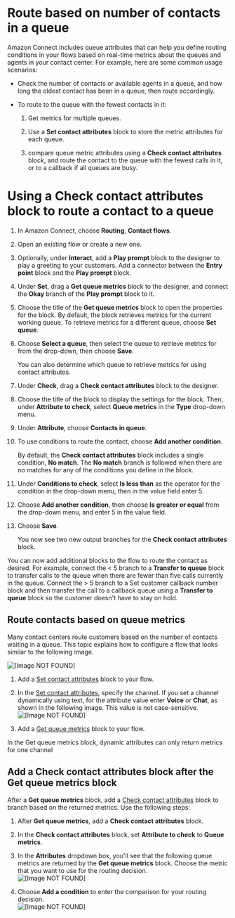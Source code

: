 # Route based on number of contacts in a queue<a name="attrib-system-metrics"></a>

Amazon Connect includes queue attributes that can help you define routing conditions in your flows based on real\-time metrics about the queues and agents in your contact center\. For example, here are some common usage scenarios:
+ Check the number of contacts or available agents in a queue, and how long the oldest contact has been in a queue, then route accordingly\.
+ To route to the queue with the fewest contacts in it:

  1. Get metrics for multiple queues\.

  1. Use a **Set contact attributes** block to store the metric attributes for each queue\.

  1. compare queue metric attributes using a **Check contact attributes** block, and route the contact to the queue with the fewest calls in it, or to a callback if all queues are busy\.

# Using a Check contact attributes block to route a contact to a queue

1. In Amazon Connect, choose **Routing**, **Contact flows**\.

1. Open an existing flow or create a new one\.

1. Optionally, under **Interact**, add a **Play prompt** block to the designer to play a greeting to your customers\. Add a connector between the **Entry point** block and the **Play prompt** block\.

1. Under **Set**, drag a **Get queue metrics** block to the designer, and connect the **Okay** branch of the **Play prompt** block to it\.

1. Choose the title of the **Get queue metrics** block to open the properties for the block\. By default, the block retrieves metrics for the current working queue\. To retrieve metrics for a different queue, choose **Set queue**\.

1. Choose **Select a queue**, then select the queue to retrieve metrics for from the drop\-down, then choose **Save**\.

   You can also determine which queue to retrieve metrics for using contact attributes\.

1. Under **Check**, drag a **Check contact attributes** block to the designer\.

1. Choose the title of the block to display the settings for the block\. Then, under **Attribute to check**, select **Queue metrics** in the **Type** drop\-down menu\.

1. Under **Attribute**, choose **Contacts in queue**\.

1. To use conditions to route the contact, choose **Add another condition**\.

   By default, the **Check contact attributes** block includes a single condition, **No match**\. The **No match** branch is followed when there are no matches for any of the conditions you define in the block\.

1. Under **Conditions to check**, select **Is less than** as the operator for the condition in the drop\-down menu, then in the value field enter 5\.

1. Choose **Add another condition**, then choose **Is greater or equal** from the drop\-down menu, and enter 5 in the value field\.

1. Choose **Save**\.

   You now see two new output branches for the **Check contact attributes** block\.

You can now add additional blocks to the flow to route the contact as desired\. For example, connect the < 5 branch to a **Transfer to queue** block to transfer calls to the queue when there are fewer than five calls currently in the queue\. Connect the > 5 branch to a Set customer callback number block and then transfer the call to a callback queue using a **Transfer to queue** block so the customer doesn't have to stay on hold\.

## Route contacts based on queue metrics<a name="route-based-on-queue-metrics"></a>

Many contact centers route customers based on the number of contacts waiting in a queue\. This topic explains how to configure a flow that looks similar to the following image\.

![\[Image NOT FOUND\]](http://docs.aws.amazon.com/connect/latest/adminguide/images/get-queue-metrics-specify-set-contact-attributes.png)

1. Add a [Set contact attributes](set-contact-attributes.md) block to your flow\.

1. In the [Set contact attributes](set-contact-attributes.md), specify the channel\. If you set a channel dynamically using text, for the attribute value enter **Voice** or **Chat**, as shown in the following image\. This value is not case\-sensitive\.   
![\[Image NOT FOUND\]](http://docs.aws.amazon.com/connect/latest/adminguide/images/get-queue-metrics-properties2.png)

1. Add a [Get queue metrics](get-queue-metrics.md) block to your flow\. 

 In the Get queue metrics block, dynamic attributes can only return metrics for one channel

## Add a Check contact attributes block after the Get queue metrics block<a name="get-queue-metrics-tips2"></a>

After a **Get queue metrics** block, add a [Check contact attributes](check-contact-attributes.md) block to branch based on the returned metrics\. Use the following steps:

1. After **Get queue metrics**, add a **Check contact attributes** block\.

1. In the **Check contact attributes** block, set **Attribute to check** to **Queue metrics**\.

1. In the **Attributes** dropdown box, you'll see that the following queue metrics are returned by the **Get queue metrics** block\. Choose the metric that you want to use for the routing decision\.   
![\[Image NOT FOUND\]](http://docs.aws.amazon.com/connect/latest/adminguide/images/get-queue-metrics-block-returned-metrics.png)

1. Choose **Add a condition** to enter the comparison for your routing decision\.   
![\[Image NOT FOUND\]](http://docs.aws.amazon.com/connect/latest/adminguide/images/get-queue-metrics-check-attributes-block.png)